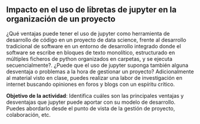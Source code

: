 ## Impacto en el uso de libretas de jupyter en la organización de un proyecto

¿Qué ventajas puede tener el uso de jupyter como herramienta de desarrollo de código en un proyecto de data science, frente al desarrollo tradicional de software en un entorno de desarrollo integrado donde el software se escribe en bloques de texto monolítico, estructurado en múltiples ficheros de python organizados en carpetas, y se ejecuta secuencialmente?. ¿Puede que el uso de jupyter suponga también alguna desventaja o problemas a la hora de gestionar un proyecto? Adicionalmente al material visto en clase, puedes realizar una labor de investigación en internet buscando opiniones en foros y blogs con un espíritu crítico.

**Objetivo de la actividad**: Identifica cuáles son las principales ventajas y desventajas que jupyter puede aportar con su modelo de desarrollo. Puedes abordarlo desde el punto de vista de la gestión de proyecto, colaboración, etc.